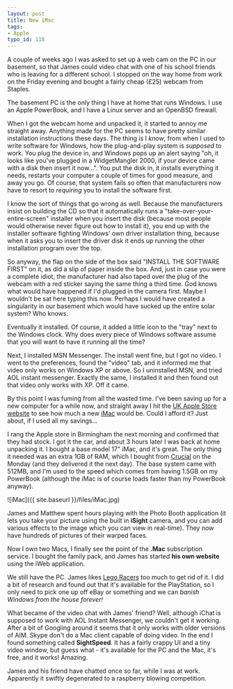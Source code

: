```yaml
---
layout: post
title: New iMac
tags:
- Apple
typo_id: 118
---
```

A couple of weeks ago I was asked to set up a web cam on the PC in our basement, so that James could video chat with one of his school friends who is leaving for a different school.  I stopped on the way home from work on the Friday evening and bought a fairly cheap (&pound;25) webcam from Staples.

<!-- read more -->

The basement PC is the only thing I have at home that runs Windows.  I use an Apple PowerBook, and I have a Linux server and an OpenBSD firewall.

When I got the webcam home and unpacked it, it started to annoy me straight away.  Anything made for the PC seems to have pretty similar installation instructions these days.  The thing is I *know*, from when I used to write software for Windows, how the plug-and-play system is *supposed* to work.  You plug the device in, and Windows pops up an alert saying "oh, it looks like you've plugged in a WidgetMangler 2000, if your device came with a disk then insert it now...".  You put the disk in, it installs everything it needs, restarts your computer a couple of times for good measure, and away you go.  Of course, that system fails so often that manufacturers now have to resort to *requiring* you to install the software first.

I know the sort of things that go wrong as well.  Because the manufacturers insist on building the CD so that it automatically runs a "take-over-your-entire-screen" installer when you insert the disk (because most people would otherwise never figure out how to install it), you end up with the installer software fighting Windows' own driver installation thing, because when it asks you to insert the driver disk it ends up running the other installation program over the top.

So anyway, the flap on the side of the box said "INSTALL THE SOFTWARE FIRST" on it, as did a slip of paper inside the box.  And, just in case you were a complete idiot, the manufacturer had also taped over the plug of the webcam with a red sticker saying the same thing a third time.  God knows what would have happened if I'd plugged in the camera first.  Maybe I wouldn't be sat here typing this now.  Perhaps I would have created a singularity in our basement which would have sucked up the entire solar system?  Who knows.

Eventually it installed.  Of course, it added a little icon to the "tray" next to the Windows clock.  Why does every piece of Windows software assume that you will want to have it running all the time?

Next, I installed MSN Messenger.  The install went fine, but I got no video.  I went to the preferences, found the "video" tab, and it informed me that video only works on Windows XP or above.  So I uninstalled MSN, and tried AOL instant messenger.  Exactly the same, I installed it and then found out that video only works with XP.  Off it came.

By this point I was fuming from all the wasted time.  I've been saving up for a new computer for a while now, and straight away I hit the [UK Apple Store website](https://www.apple.com/uk/) to see how much a new [iMac](https://www.apple.com/uk/imac/) would be.  Could I afford it?  Just about, if I used all my savings...

I rang the Apple store in Birmingham the next morning and confirmed that they had stock.  I got it the car, and about 3 hours later I was back at home unpacking it. I bought a base model 17" iMac, and it's great.  The only thing it needed was an extra 1GB of RAM, which I bought from [Crucial](https://uk.crucial.com/) on the Monday (and they delivered it the next day).  The base system came with 512MB, and I'm used to the speed which comes from having 1.5GB on my PowerBook (although the iMac is of course loads faster than my PowerBook anyway).

![iMac]({{ site.baseurl }}/files/iMac.jpg)

James and Matthew spent hours playing with the Photo Booth application (it lets you take your picture using the built in __iSight__ camera, and you can add various effects to the image which you can view in real-time).  They now have hundreds of pictures of their warped faces.

Now I own two Macs, I finally see the point of the __.Mac__ subscription service.  I bought the family pack, and James has started __his own website__ using the iWeb application.

We still have the PC.  James likes [Lego Racers](https://www.gamespot.com/lego-racers/) too much to get rid of it.  I did a bit of research and found out that it's available for the PlayStation, so I only need to pick one up off eBay or something and we can *banish Windows from the house forever!*

What became of the video chat with James' friend?  Well, although iChat is supposed to work with AOL Instant Messenger, we couldn't get it working.  After a bit of Googling around it seems that it only works with older versions of AIM.  Skype don't do a Mac client capable of doing video. In the end I found something called __SightSpeed__.  It has a fairly crappy UI and a tiny video window, but guess what - it's available for the PC and the Mac, it's free, and it works!  Amazing.

James and his friend have chatted once so far, while I was at work.  Apparently it swiftly degenerated to a raspberry blowing competition.
